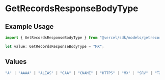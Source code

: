 # GetRecordsResponseBodyType

## Example Usage

```typescript
import { GetRecordsResponseBodyType } from "@vercel/sdk/models/getrecordsop.js";

let value: GetRecordsResponseBodyType = "MX";
```

## Values

```typescript
"A" | "AAAA" | "ALIAS" | "CAA" | "CNAME" | "HTTPS" | "MX" | "SRV" | "TXT" | "NS"
```